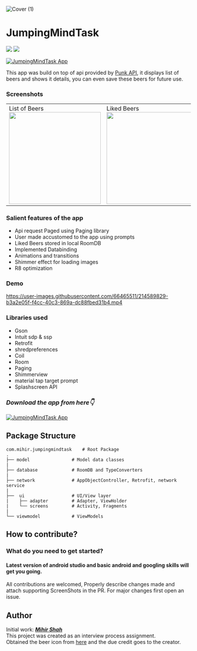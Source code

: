 ![Cover (1)](https://user-images.githubusercontent.com/66465511/214823831-78ba60c4-f25d-4bd5-b8d9-60c1a113c833.png)


# JumpingMindTask

<p>

<img src="https://img.shields.io/badge/Android-3DDC84?style=for-the-badge&logo=android&logoColor=white"/>  
<img src="https://img.shields.io/badge/Kotlin-0095D5?&style=for-the-badge&logo=kotlin&logoColor=white"/>

[![JumpingMindTask App](https://img.shields.io/badge/JumpingMind✅-APK-red.svg?style=for-the-badge&logo=android)](https://github.com/Miihir79/JumpingMindTask/releases/download/1.0.0/app-debug.apk)

</p>

This app was build on top of api provided by <a href="https://punkapi.com/">Punk API</a>, it displays list of beers and shows it details, you can even save these beers for future use.

### Screenshots
<table>
  <tr>
    <td>List of Beers <img src="https://user-images.githubusercontent.com/66465511/214590013-2c048fe8-f227-456b-9ddd-8a48d6478c42.jpg" width="250">
    <td>Liked Beers <img src="https://user-images.githubusercontent.com/66465511/214590027-ad0415e0-5c5b-4cdb-9995-96d0cc3800c3.jpg" width="250">
    <td>Beer Details <img src="https://user-images.githubusercontent.com/66465511/214590032-3c9ae45c-8927-4561-9799-fea236015537.jpg" width="250">
  <tr>
</table>


### Salient features of the app

  - Api request Paged using Paging library
  - User made accustomed to the app using prompts
  - Liked Beers stored in local RoomDB
  - Implemented Databinding
  - Animations and transitions
  - Shimmer effect for loading images
  - R8 optimization
  
  
### Demo

https://user-images.githubusercontent.com/66465511/214589829-b3a2e05f-f4cc-40c3-869a-dc88fbed31b4.mp4



### Libraries used
  - Gson 
  - Intuit sdp & ssp
  - Retrofit
  - shredpreferences
  - Coil
  - Room
  - Paging
  - Shimmerview
  - material tap target prompt
  - Splashscreen API
  
### ***Download the app from here👇***
  
[![JumpingMindTask App](https://img.shields.io/badge/JumpingMind✅-APK-red.svg?style=for-the-badge&logo=android)](https://github.com/Miihir79/JumpingMindTask/releases/download/1.0.0/app-debug.apk)

## Package Structure

    com.mihir.jumpingmindtask    # Root Package
    .
    ├── model                # Model data classes
    |
    ├── database             # RoomDB and TypeConverters
    |
    ├── network              # AppObjectController, Retrofit, network service
    |
    ├──  ui                  # UI/View layer
    |    ├── adapter         # Adapter, ViewHolder
    |    └── screens         # Activity, Fragments
    |
    └── viewmodel            # ViewModels
  
  
## How to contribute?
### What do you need to get started?
#### Latest version of android studio and basic android and googling skills will get you going.
All contributions are welcomed, Properly describe changes made and attach supporting ScreenShots in the PR. For major changes first open an issue.

## Author
Initial work: <a href="https://github.com/Miihir79">***Mihir Shah***</a> <br>
This project was created as an interview process assignment. <br>
Obtained the beer icon from <a href="https://www.uplabs.com/posts/beer-app-icon">here</a> and the due credit goes to the creator.
